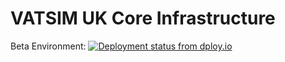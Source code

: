 # VATSIM UK Core Infrastructure #

Beta Environment: [![Deployment status from dploy.io](https://vatsim-uk.dploy.io/badge/66802253857548/17912.png)](http://dploy.io)